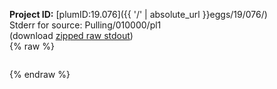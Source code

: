 **Project ID:** [plumID:19.076]({{ '/' | absolute_url }}eggs/19/076/)  
Stderr for source:  Pulling/010000/pl1   
(download [zipped raw stdout](pl1.plumed.stdout.txt.zip))  
{% raw %}
<pre>
</pre>
{% endraw %}
